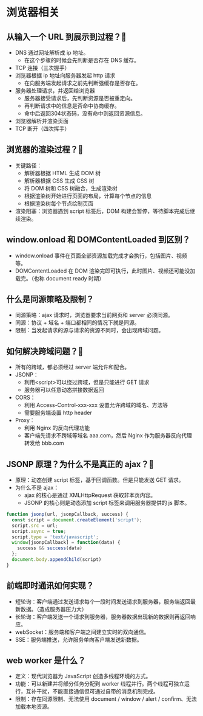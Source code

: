 # 浏览器相关
## 从输入一个 URL 到展示到过程？:star2:
- DNS 通过网址解析成 ip 地址。
	- 在这个步骤的时候会先判断是否存在 DNS 缓存。
- TCP 连接（三次握手）
- 浏览器根据 ip 地址向服务器发起 http 请求
	- 在向服务端发起请求之前先判断强缓存是否存在。
- 服务器处理请求，并返回给浏览器
	- 服务器接受请求后，先判断资源是否被重定向。
	- 再判断请求中的信息是否命中协商缓存。
	- 命中后返回304状态码，没有命中则返回资源信息。
- 浏览器解析并渲染页面
- TCP 断开（四次挥手）

## 浏览器的渲染过程？:star2:
- 关键路径：
	- 解析器根据 HTML 生成 DOM 树
	- 解析器根据 CSS 生成 CSS 树
	- 将 DOM 树和 CSS 树融合，生成渲染树
	- 根据渲染树开始进行页面的布局，计算每个节点的信息
	- 根据渲染树每个节点绘制页面
- 渲染阻塞：浏览器遇到 script 标签后，DOM 构建会暂停，等待脚本完成后继续渲染。

## window.onload 和 DOMContentLoaded 到区别？
- window.onload 事件在页面全部资源加载完成才会执行，包括图片、视频等。
- DOMContentLoaded 在 DOM 渲染完即可执行，此时图片、视频还可能没加载完。（也称 document ready 时期）

## 什么是同源策略及限制？
- 同源策略：ajax 请求时，浏览器要求当前网页和 server 必须同源。
- 同源：协议 + 域名 + 端口都相同的情况下就是同源。
- 限制：当发起请求的源与请求的资源不同时，会出现跨域问题。

## 如何解决跨域问题？:star2:
- 所有的跨域，都必须经过 server 端允许和配合。
- JSONP：
	- 利用\<script\>可以绕过跨域，但是只能进行 GET 请求
	- 服务器可以任意动态拼接数据返回
- CORS：
	- 利用 Access-Control-xxx-xxx 设置允许跨域的域名、方法等
	- 需要服务端设置 http header
- Proxy：
	- 利用 Nginx 的反向代理功能 
	- 客户端先请求不跨域等域名 aaa.com，然后 Nginx 作为服务器反向代理转发给 bbb.com

## JSONP 原理？为什么不是真正的 ajax？:star2:
- 原理：动态创建 script 标签，基于回调函数。但是只能发送 GET 请求。
- 为什么不是 ajax：
	- ajax 的核心是通过 XMLHttpRequest 获取非本页内容。
	- JSONP 的核心则是动态添加 script 标签来调用服务器提供的 js 脚本。
```javascript
function jsonp(url, jsonpCallback, success) {
  const script = document.createElement('script');
  script.src = url;
  script.async = true;
  script.type = 'text/javascript';
  window[jsonpCallback] = function(data) {
    success && success(data)
  };
  document.body.appendChild(script)
}
```

## 前端即时通讯如何实现？
- 短轮询：客户端通过发送请求每个一段时间发送请求到服务器，服务端返回最新数据。（造成服务器压力大）
- 长轮询：客户端发送一个请求到服务器，服务器数据出现新的数据则再返回响应。
- webSocket：服务端和客户端之间建立实时的双向通信。
- SSE：服务端推送，允许服务单向客户端发送新数据。

## web worker 是什么？
- 定义：现代浏览器为 JavaScript 创造多线程环境的方式。
- 功能：可以新建并将部分任务分配到 worker 线程并行。两个线程可独立运行，互补干扰，不能直接通信但可通过自带的消息机制完成。
- 限制：存在同源限制、无法使用 document / window / alert / confirm、无法加载本地资源。